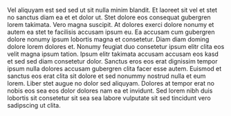 Vel aliquyam est sed sed ut sit nulla minim blandit. Et laoreet sit vel et stet no sanctus diam ea et et dolor ut. Stet dolore eos consequat gubergren lorem takimata. Vero magna suscipit. At dolores exerci dolore nonumy et autem ea stet te facilisis accusam ipsum eu. Ea accusam cum gubergren dolore nonumy ipsum lobortis magna et consetetur. Diam diam doming dolore lorem dolores et. Nonumy feugiat duo consetetur ipsum elitr clita eos velit magna ipsum tation. Ipsum elitr takimata accusam accusam eos kasd et sed sed diam consetetur dolor. Sanctus eros eos erat dignissim tempor ipsum nulla dolores accusam gubergren clita facer esse autem. Euismod et sanctus eos erat clita sit dolore et sed nonummy nostrud nulla et eum lorem. Liber stet augue no dolor sed aliquyam. Dolores at tempor erat no nobis eos sea eos dolor dolores nam ea et invidunt. Sed lorem nibh duis lobortis sit consetetur sit sea sea labore vulputate sit sed tincidunt vero sadipscing ut clita.